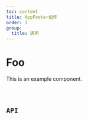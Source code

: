 ```yaml
---
toc: content
title: AppFooter组件
order: 3
group:
  title: 通用
---
```


# Foo

This is an example component.

<code src="./demos/base.tsx" title="基础的Footer组件展示" />

## API
